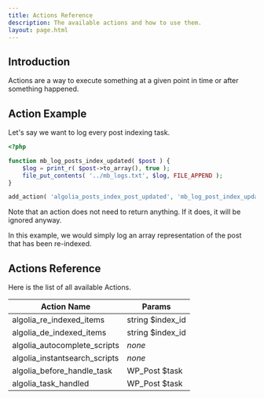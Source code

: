 ```yaml
---
title: Actions Reference
description: The available actions and how to use them.
layout: page.html
---
```


## Introduction

Actions are a way to execute something at a given point in time or after something happened.

## Action Example

Let's say we want to log every post indexing task.

```php
<?php

function mb_log_posts_index_updated( $post ) {
	$log = print_r( $post->to_array(), true );
	file_put_contents( '../mb_logs.txt', $log, FILE_APPEND );
}

add_action( 'algolia_posts_index_post_updated', 'mb_log_post_index_updated' );
```

Note that an action does not need to return anything. If it does, it will be ignored anyway.

In this example, we would simply log an array representation of the post that has been re-indexed.

## Actions Reference

Here is the list of all available Actions.

|Action Name|Params
|-|-|
|algolia_re_indexed_items|string $index_id
|algolia_de_indexed_items|string $index_id
|algolia_autocomplete_scripts|*none*
|algolia_instantsearch_scripts|*none*
|algolia_before_handle_task|WP_Post $task
|algolia_task_handled|WP_Post $task


